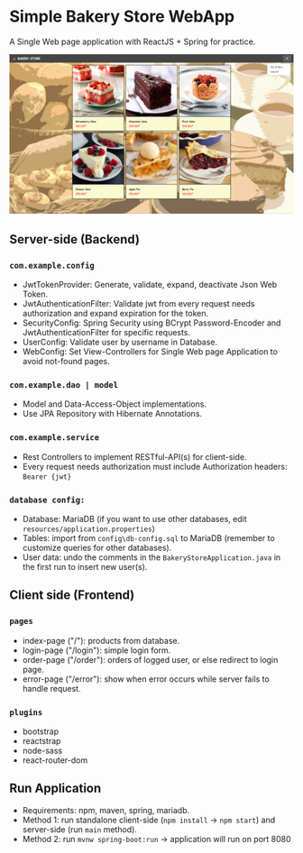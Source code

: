 # Simple Bakery Store WebApp
A Single Web page application with ReactJS + Spring for practice.

![Alt text](bakery-store-webui/src/images/webpage.png?raw=true)

## Server-side (Backend)
### `com.example.config`
- JwtTokenProvider: Generate, validate, expand, deactivate Json Web Token.
- JwtAuthenticationFilter: Validate jwt from every request needs authorization and expand expiration for the token.
- SecurityConfig: Spring Security using BCrypt Password-Encoder and JwtAuthenticationFilter for specific requests.
- UserConfig: Validate user by username in Database.
- WebConfig: Set View-Controllers for Single Web page Application to avoid not-found pages.

### `com.example.dao | model`
- Model and Data-Access-Object implementations.
- Use JPA Repository with Hibernate Annotations.

### `com.example.service`
- Rest Controllers to implement RESTful-API(s) for client-side.
- Every request needs authorization must include Authorization headers: `Bearer {jwt}`

### `database config:`
- Database: MariaDB (if you want to use other databases, edit `resources/application.properties`)
- Tables: import from `config\db-config.sql` to MariaDB (remember to customize queries for other databases).
- User data: undo the comments in the `BakeryStoreApplication.java` in the first run to insert new user(s).

## Client side (Frontend)
### `pages`
- index-page ("/"): products from database.
- login-page ("/login"): simple login form.
- order-page ("/order"): orders of logged user, or else redirect to login page.
- error-page ("/error"): show when error occurs while server fails to handle request.
### `plugins`
- bootstrap
- reactstrap
- node-sass
- react-router-dom

## Run Application
- Requirements: npm, maven, spring, mariadb.
- Method 1: run standalone client-side (`npm install` -> `npm start`) and server-side (run `main` method).
- Method 2: run `mvnw spring-boot:run` -> application will run on port 8080
